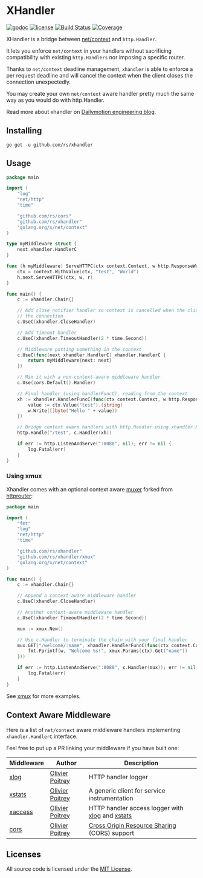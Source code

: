 # XHandler

[![godoc](http://img.shields.io/badge/godoc-reference-blue.svg?style=flat)](https://godoc.org/github.com/rs/xhandler) [![license](http://img.shields.io/badge/license-MIT-red.svg?style=flat)](https://raw.githubusercontent.com/rs/xhandler/master/LICENSE) [![Build Status](https://travis-ci.org/rs/xhandler.svg?branch=master)](https://travis-ci.org/rs/xhandler) [![Coverage](http://gocover.io/_badge/github.com/rs/xhandler)](http://gocover.io/github.com/rs/xhandler)

XHandler is a bridge between [net/context](https://godoc.org/golang.org/x/net/context) and `http.Handler`.

It lets you enforce `net/context` in your handlers without sacrificing compatibility with existing `http.Handlers` nor imposing a specific router.

Thanks to `net/context` deadline management, `xhandler` is able to enforce a per request deadline and will cancel the context when the client closes the connection unexpectedly.

You may create your own `net/context` aware handler pretty much the same way as you would do with http.Handler.

Read more about xhandler on [Dailymotion engineering blog](http://engineering.dailymotion.com/our-way-to-go/).

## Installing

    go get -u github.com/rs/xhandler

## Usage

```go
package main

import (
	"log"
	"net/http"
	"time"

	"github.com/rs/cors"
	"github.com/rs/xhandler"
	"golang.org/x/net/context"
)

type myMiddleware struct {
	next xhandler.HandlerC
}

func (h myMiddleware) ServeHTTPC(ctx context.Context, w http.ResponseWriter, r *http.Request) {
	ctx = context.WithValue(ctx, "test", "World")
	h.next.ServeHTTPC(ctx, w, r)
}

func main() {
	c := xhandler.Chain{}

	// Add close notifier handler so context is cancelled when the client closes
	// the connection
	c.UseC(xhandler.CloseHandler)

	// Add timeout handler
	c.UseC(xhandler.TimeoutHandler(2 * time.Second))

	// Middleware putting something in the context
	c.UseC(func(next xhandler.HandlerC) xhandler.HandlerC {
		return myMiddleware{next: next}
	})

	// Mix it with a non-context-aware middleware handler
	c.Use(cors.Default().Handler)

	// Final handler (using handlerFuncC), reading from the context
	xh := xhandler.HandlerFuncC(func(ctx context.Context, w http.ResponseWriter, r *http.Request) {
		value := ctx.Value("test").(string)
		w.Write([]byte("Hello " + value))
	})

	// Bridge context aware handlers with http.Handler using xhandler.Handle()
	http.Handle("/test", c.Handler(xh))

	if err := http.ListenAndServe(":8080", nil); err != nil {
		log.Fatal(err)
	}
}
```

### Using xmux

Xhandler comes with an optional context aware [muxer](https://github.com/rs/xhandler/tree/master/xmux) forked from [httprouter](https://github.com/julienschmidt/httprouter):

```go
package main

import (
	"fmt"
	"log"
	"net/http"
	"time"

	"github.com/rs/xhandler"
	"github.com/rs/xhandler/xmux"
	"golang.org/x/net/context"
)

func main() {
	c := xhandler.Chain{}

	// Append a context-aware middleware handler
	c.UseC(xhandler.CloseHandler)

	// Another context-aware middleware handler
	c.UseC(xhandler.TimeoutHandler(2 * time.Second))

	mux := xmux.New()

	// Use c.Handler to terminate the chain with your final handler
	mux.GET("/welcome/:name", xhandler.HandlerFuncC(func(ctx context.Context, w http.ResponseWriter, req *http.Request) {
		fmt.Fprintf(w, "Welcome %s!", xmux.Params(ctx).Get("name"))
	}))

	if err := http.ListenAndServe(":8080", c.Handler(mux)); err != nil {
		log.Fatal(err)
	}
}
```

See [xmux](https://github.com/rs/xhandler/tree/master/xmux) for more examples.

## Context Aware Middleware

Here is a list of `net/context` aware middleware handlers implementing `xhandler.HandlerC` interface.

Feel free to put up a PR linking your middleware if you have built one:

| Middleware | Author | Description |
| ---------- | ------ | ----------- |
| [xlog](https://github.com/rs/xlog) | [Olivier Poitrey](https://github.com/rs) | HTTP handler logger |
| [xstats](https://github.com/rs/xstats) | [Olivier Poitrey](https://github.com/rs) | A generic client for service instrumentation |
| [xaccess](https://github.com/rs/xaccess) | [Olivier Poitrey](https://github.com/rs) | HTTP handler access logger with [xlog](https://github.com/rs/xlog) and [xstats](https://github.com/rs/xstats) |
| [cors](https://github.com/rs/cors) | [Olivier Poitrey](https://github.com/rs) | [Cross Origin Resource Sharing](http://www.w3.org/TR/cors/) (CORS) support |

## Licenses

All source code is licensed under the [MIT License](https://raw.github.com/rs/xhandler/master/LICENSE).
